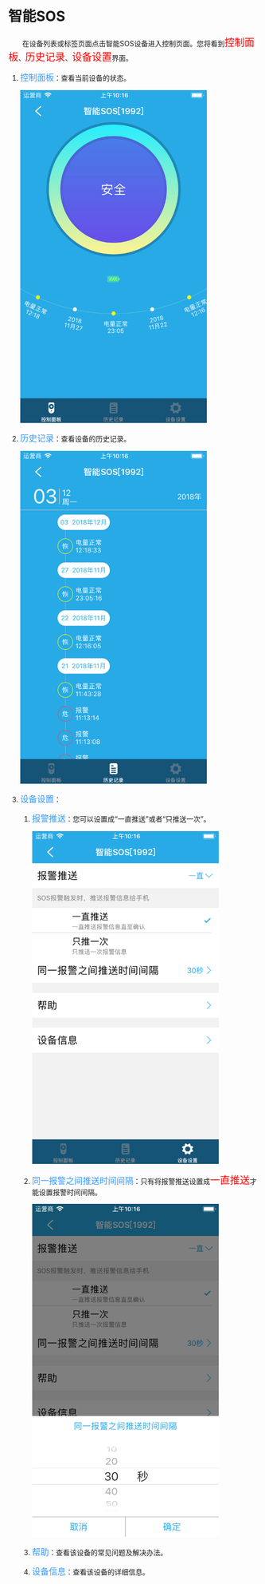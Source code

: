 # 智能SOS

&emsp;&emsp;在设备列表或标签页面点击智能SOS设备进入控制页面。您将看到<font style='color:#ff0000;font-size:20px'>控制面板</font>、<font style='color:#ff0000;font-size:20px'>历史记录</font>、<font style='color:#ff0000;font-size:20px'>设备设置</font>界面。

1. <font style='color:#3699ff;font-size:17px'>控制面板</font>：查看当前设备的状态。

	<img src="../images/MacBee/SOS/控制界面.png" width = "375" height = "667">
	
2. <font style='color:#3699ff;font-size:17px'>历史记录</font>：查看设备的历史记录。

	<img src="../images/MacBee/SOS/历史记录.png" width = "375" height = "667">
	
3. <font style='color:#3699ff;font-size:17px'>设备设置</font>：

	1. <font style='color:#3699ff;font-size:17px'>报警推送</font>：您可以设置成“一直推送”或者“只推送一次”。
		
		<img src="../images/MacBee/SOS/报警推送.png" width = "375" height = "667">
		
	2. <font style='color:#3699ff;font-size:17px'>同一报警之间推送时间间隔</font>：只有将报警推送设置成<font style='color:#ff0000;font-size:20px'>一直推送</font>才能设置报警时间间隔。
		
		<img src="../images/MacBee/SOS/报警时间设置.png" width = "375" height = "667">
		
	3. <font style='color:#3699ff;font-size:17px'>帮助</font>：查看该设备的常见问题及解决办法。
	4. <font style='color:#3699ff;font-size:17px'>设备信息</font>：查看该设备的详细信息。